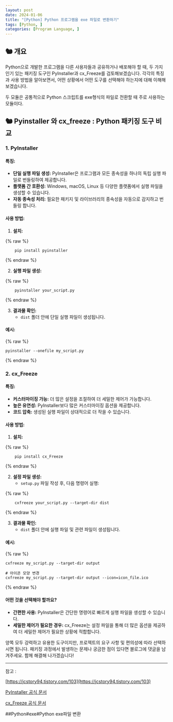 ```yaml
---
layout: post
date: 2024-01-06
title: "[Python] Python 프로그램을 exe 파일로 변환하기"
tags: [Python, ]
categories: [Program Language, ]
---
```




## 🐿️ 개요


Python으로 개발한 프로그램을 다른 사용자들과 공유하거나 배포해야 할 때, 두 가지 인기 있는 패키징 도구인 PyInstaller과 cx_Freeze를 검토해보겠습니다. 각각의 특징과 사용 방법을 알아보면서, 어떤 상황에서 어떤 도구를 선택해야 하는지에 대해 이해해보겠습니다.


두 모듈은 공통적으로 Python 스크립트를 exe형식의 파일로 전환할 때 주로 사용하는 모듈이다.



## 🐿️ Pyinstaller 와 cx_freeze : Python 패키징 도구 비교



### 1. **PyInstaller**



#### 특징:

- **단일 실행 파일 생성:** PyInstaller은 프로그램과 모든 종속성을 하나의 독립 실행 파일로 번들링하여 제공합니다.
- **플랫폼 간 호환성:** Windows, macOS, Linux 등 다양한 플랫폼에서 실행 파일을 생성할 수 있습니다.
- **자동 종속성 처리:** 필요한 패키지 및 라이브러리의 종속성을 자동으로 감지하고 번들링 합니다.


#### 사용 방법:

1. **설치:**

	
{% raw %}
```shell
	pip install pyinstaller
```
{% endraw %}


2. **실행 파일 생성:**

	
{% raw %}
```shell
	pyinstaller your_script.py
```
{% endraw %}


3. **결과물 확인:**
	- `dist` 폴더 안에 단일 실행 파일이 생성됩니다.


#### 예시:



{% raw %}
```shell
pyinstaller --onefile my_script.py
```
{% endraw %}




### 2. **cx_Freeze**



#### 특징:

- **커스터마이징 가능:** 더 많은 설정을 조절하여 더 세밀한 제어가 가능합니다.
- **높은 유연성:** PyInstaller보다 많은 커스터마이징 옵션을 제공합니다.
- **코드 압축:** 생성된 실행 파일이 상대적으로 더 작을 수 있습니다.


#### 사용 방법:

1. **설치:**

	
{% raw %}
```shell
	pip install cx_Freeze
```
{% endraw %}


2. **설정 파일 생성:**
	- `setup.py` 파일 작성 후, 다음 명령어 실행:

	
{% raw %}
```shell
	cxfreeze your_script.py --target-dir dist
```
{% endraw %}


3. **결과물 확인:**
	- `dist` 폴더 안에 실행 파일 및 관련 파일이 생성됩니다.


#### 예시:



{% raw %}
```shell
cxfreeze my_script.py --target-dir output

# 아이콘 모양 변경
cxfreeze my_script.py --target-dir output --icon=icon_file.ico
```
{% endraw %}




#### 어떤 것을 선택해야 할까요?

- **간편한 사용:** PyInstaller은 간단한 명령어로 빠르게 실행 파일을 생성할 수 있습니다.
- **세밀한 제어가 필요한 경우:** cx_Freeze는 설정 파일을 통해 더 많은 옵션을 제공하여 더 세밀한 제어가 필요한 상황에 적합합니다.

양쪽 모두 강력하고 유용한 도구이지만, 프로젝트의 요구 사항 및 편의성에 따라 선택하시면 됩니다. 패키징 과정에서 발생하는 문제나 궁금한 점이 있다면 블로그에 댓글을 남겨주세요. 함께 해결해 나가겠습니다!


---


참고 :  


[https://jcstory94.tistory.com/103](https://jcstory94.tistory.com/103)


[PyInstaller 공식 문서](https://pyinstaller.readthedocs.io/en/stable/)


[cx_Freeze 공식 문서](https://cx-freeze.readthedocs.io/en/latest/)



##Python#exe#Python exe파일 변환

